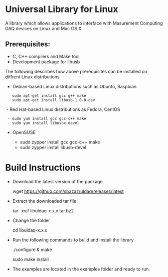 # Universal Library for Linux
A library which allows applications to interface with Masurement Computing DAQ devices on Linux and Mac OS X
 
Prerequisites:
---------------

  - C, C++ compilers and Make tool
  - Development package for libusb
  
  The following describes how above prerequisites can be installed on diffrent Linux distributions
  
  - Debian-based Linux distributions such as Ubuntu, Raspbian
  
  ```
     sudo apt-get install gcc g++ make
     sudo apt-get install libusb-1.0-0-dev
  ```

  - Red Hat-based Linux distributions as Fedora, CentOS
  
     - sudo yum install gcc gcc-c++ make
     - sudo yum install libusbx-devel
     
    
  - OpenSUSE 
  
    - sudo zypper install gcc gcc-c++ make
    - sudo zypper install libusb-devel

Build Instructions
===================

- Download the latest version of the package

  wget https://github.com/sbazaz/uldaq/releases/latest
  
- Extract the downloaded tar file
  
  tar -xvjf libuldaq-x.x.x.tar.bz2
  
- Change the folder
  
  cd libuldaq-x.x.x
  
- Run the following commands to build and install the library

   ./configure & make
  
   sudo make install
  
- The examples are located in the examples folder and ready to run.
  
  
